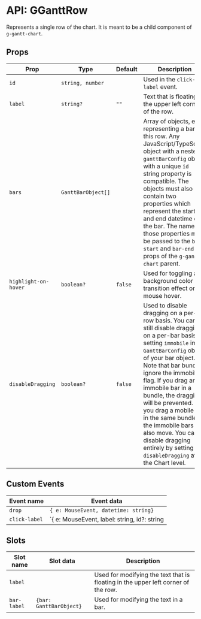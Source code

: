 # API: GGanttRow
Represents a single row of the chart. It is meant to be a child component of `g-gantt-chart`.  

## Props
| Prop        | Type    | Default | Description                  |
|-------------|---------|---------|------------------------------|
| `id`        | `string, number` | | Used in the `click-label` event. 
| `label`     |`string?`| `""`    | Text that is floating in the upper left corner of the row.
| `bars`      |`GanttBarObject[]`|  | Array of objects, each representing a bar in this row. Any JavaScript/TypeScript object with a nested `ganttBarConfig` object with a unique `id` string property is compatible. The objects must also contain two properties which represent the start and end datetime of the bar. The names of those properties must be passed  to the `bar-start` and `bar-end` props of the `g-gantt-chart` parent. |
| `highlight-on-hover` | `boolean?` | `false` | Used for toggling a background color transition effect on mouse hover. |
| `disableDragging` | `boolean?` | `false` | Used to disable dragging on a per-row basis. You can still disable dragging on a per-bar basis by setting `immobile` in the `GanttBarConfig` object of your bar object. Note that bar bundles ignore the immobile flag. If you drag an immobile bar in a bundle, the dragging will be prevented. If you drag a mobile bar in the same bundle, the immobile bars will also move. You can disable dragging entirely by setting `disableDragging` at the Chart level. |
  
## Custom Events
| Event name                 | Event data                                                 |
|----------------------------|------------------------------------------------------------|
| `drop`                     | `{ e: MouseEvent, datetime: string}`                       |
| `click-label` | `{ e: MouseEvent, label: string, id?: string | number }` |


## Slots
| Slot name                  | Slot data             | Description                             |
|----------------------------|-----------------------| ----------------------------------------|
| `label`           |   | Used for modifying the text that is floating in the upper left corner of the row. |
| `bar-label`        |  `{bar: GanttBarObject}` | Used for modifying the text in a bar. |